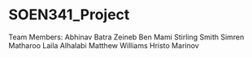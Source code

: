 # SOEN341_Project


Team Members: 
Abhinav Batra
Zeineb Ben Mami
Stirling Smith
Simren Matharoo
Laila Alhalabi
Matthew Williams
Hristo Marinov
